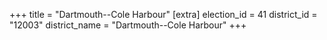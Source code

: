 +++
title = "Dartmouth--Cole Harbour"
[extra]
election_id = 41
district_id = "12003"
district_name = "Dartmouth--Cole Harbour"
+++
